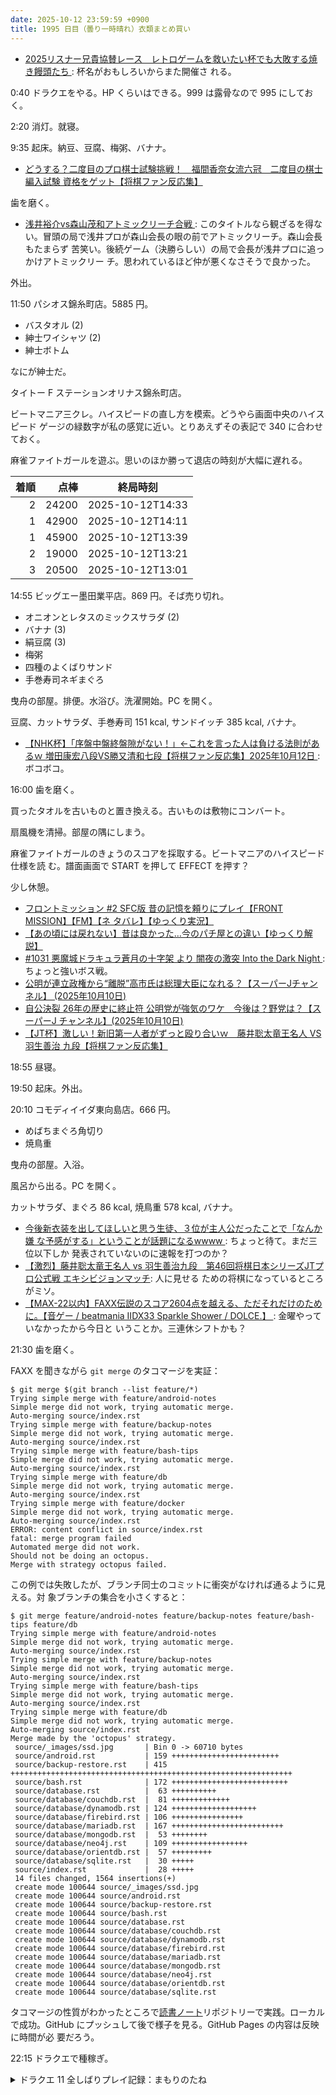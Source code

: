 ```yaml
---
date: 2025-10-12 23:59:59 +0900
title: 1995 日目（曇り一時晴れ）衣類まとめ買い
---
```


* [2025リスナー兄貴協賛レース　レトロゲームを救いたい杯でも大敗する焼き饅頭たち
  ](https://www.youtube.com/watch?v=4b8fPkj-Wss): 杯名がおもしろいからまた開催さ
  れる。

0:40 ドラクエをやる。HP くらいはできる。999 は露骨なので 995 にしておく。

2:20 消灯。就寝。

9:35 起床。納豆、豆腐、梅粥、バナナ。

* [どうする？二度目のプロ棋士試験挑戦！　福間香奈女流六冠　二度目の棋士編入試験
  資格をゲット【将棋ファン反応集】](https://www.youtube.com/watch?v=e6cpwjfkKvM)

歯を磨く。

* [浅井裕介vs森山茂和アトミックリーチ合戦
  ](https://www.youtube.com/watch?v=NGg7AhEQIyM): このタイトルなら観ざるを得な
  い。冒頭の局で浅井プロが森山会長の眼の前でアトミックリーチ。森山会長もたまらず
  苦笑い。後続ゲーム（決勝らしい）の局で会長が浅井プロに追っかけアトミックリー
  チ。思われているほど仲が悪くなさそうで良かった。

外出。

11:50 パシオス錦糸町店。5885 円。

* バスタオル (2)
* 紳士ワイシャツ (2)
* 紳士ボトム

なにが紳士だ。

タイトー F ステーションオリナス錦糸町店。

ビートマニア三クレ。ハイスピードの直し方を模索。どうやら画面中央のハイスピード
ゲージの緑数字が私の感覚に近い。とりあえずその表記で 340 に合わせておく。

麻雀ファイトガールを遊ぶ。思いのほか勝って退店の時刻が大幅に遅れる。

| 着順 | 点棒 | 終局時刻 |
|-----:|-----:|----------|
| 2 | 24200 | 2025-10-12T14:33 |
| 1 | 42900 | 2025-10-12T14:11 |
| 1 | 45900 | 2025-10-12T13:39 |
| 2 | 19000 | 2025-10-12T13:21 |
| 3 | 20500 | 2025-10-12T13:01 |

14:55 ビッグエー墨田業平店。869 円。そば売り切れ。

* オニオンとレタスのミックスサラダ (2)
* バナナ (3)
* 絹豆腐 (3)
* 梅粥
* 四種のよくばりサンド
* 手巻寿司ネギまぐろ

曳舟の部屋。排便。水浴び。洗濯開始。PC を開く。

豆腐、カットサラダ、手巻寿司 151 kcal, サンドイッチ 385 kcal, バナナ。

* [【NHK杯】「序盤中盤終盤隙がない！」←これを言った人は負ける法則があるｗ
  増田康宏八段VS勝又清和七段【将棋ファン反応集】2025年10月12日
  ](https://www.youtube.com/watch?v=BmQNtS50ntI): ボコボコ。

16:00 歯を磨く。

買ったタオルを古いものと置き換える。古いものは敷物にコンバート。

扇風機を清掃。部屋の隅にしまう。

麻雀ファイトガールのきょうのスコアを採取する。ビートマニアのハイスピード仕様を読
む。譜面画面で START を押して EFFECT を押す？

少し休憩。

* [フロントミッション #2 SFC版 昔の記憶を頼りにプレイ【FRONT MISSION】【FM】【ネ
  タバレ】【ゆっくり実況】](https://www.youtube.com/watch?v=ycHFZ5fwccU)
* [【あの頃には戻れない】昔は良かった…今のパチ屋との違い【ゆっくり解説】
  ](https://www.youtube.com/watch?v=E4NIY7muc-Y)
* [#1031 悪魔城ドラキュラ蒼月の十字架 より 闇夜の激突 Into the Dark Night
  ](https://www.youtube.com/watch?v=E_Ed8mLHhJ8): ちょっと強いボス戦。
* [公明が連立政権から“離脱”高市氏は総理大臣になれる？【スーパーJチャンネル】
  (2025年10月10日)](https://www.youtube.com/watch?v=EXlEdqDM6S8)
* [自公決裂 26年の歴史に終止符 公明党が強気のワケ　今後は？野党は？【スーパーJ
  チャンネル】(2025年10月10日)](https://www.youtube.com/watch?v=gVnHt-DIGj4)
* [【JT杯】激しい！新旧第一人者がずっと殴り合いｗ　藤井聡太竜王名人 VS 羽生善治
  九段【将棋ファン反応集】](https://www.youtube.com/watch?v=VpRZ1wb0BEs)

18:55 昼寝。

19:50 起床。外出。

20:10 コモディイイダ東向島店。666 円。

* めばちまぐろ角切り
* 焼鳥重

曳舟の部屋。入浴。

風呂から出る。PC を開く。

カットサラダ、まぐろ 86 kcal, 焼鳥重 578 kcal, バナナ。

* [今後新衣装を出してほしいと思う生徒、３位が主人公だったことで「なんか嫌
  な予感がする」ということが話題になるwwww
  ](https://www.youtube.com/watch?v=eKWfYUGLb1g): ちょっと待て。まだ三位以下しか
  発表されていないのに速報を打つのか？
* [【激烈】藤井聡太竜王名人 vs 羽生善治九段　第46回将棋日本シリーズJTプロ公式戦
  エキシビジョンマッチ](https://www.youtube.com/watch?v=F6yW6KJAnxc): 人に見せる
  ための将棋になっているところがミソ。
* [【MAX-22以内】FAXX伝説のスコア2604点を越える、ただそれだけのために。【音ゲー
  / beatmania IIDX33 Sparkle Shower / DOLCE.】
  ](https://www.youtube.com/watch?v=E9VgYcZpiYs): 金曜やっていなかったから今日と
  いうことか。三連休シフトかも？

21:30 歯を磨く。

FAXX を聞きながら `git merge` のタコマージを実証：

```console
$ git merge $(git branch --list feature/*)
Trying simple merge with feature/android-notes
Simple merge did not work, trying automatic merge.
Auto-merging source/index.rst
Trying simple merge with feature/backup-notes
Simple merge did not work, trying automatic merge.
Auto-merging source/index.rst
Trying simple merge with feature/bash-tips
Simple merge did not work, trying automatic merge.
Auto-merging source/index.rst
Trying simple merge with feature/db
Simple merge did not work, trying automatic merge.
Auto-merging source/index.rst
Trying simple merge with feature/docker
Simple merge did not work, trying automatic merge.
Auto-merging source/index.rst
ERROR: content conflict in source/index.rst
fatal: merge program failed
Automated merge did not work.
Should not be doing an octopus.
Merge with strategy octopus failed.
```

この例では失敗したが、ブランチ同士のコミットに衝突がなければ通るように見える。対
象ブランチの集合を小さくすると：

```console
$ git merge feature/android-notes feature/backup-notes feature/bash-tips feature/db
Trying simple merge with feature/android-notes
Simple merge did not work, trying automatic merge.
Auto-merging source/index.rst
Trying simple merge with feature/backup-notes
Simple merge did not work, trying automatic merge.
Auto-merging source/index.rst
Trying simple merge with feature/bash-tips
Simple merge did not work, trying automatic merge.
Auto-merging source/index.rst
Trying simple merge with feature/db
Simple merge did not work, trying automatic merge.
Auto-merging source/index.rst
Merge made by the 'octopus' strategy.
 source/_images/ssd.jpg       | Bin 0 -> 60710 bytes
 source/android.rst           | 159 ++++++++++++++++++++++++
 source/backup-restore.rst    | 415 +++++++++++++++++++++++++++++++++++++++++++++++++++++++++++++++
 source/bash.rst              | 172 ++++++++++++++++++++++++++
 source/database.rst          |  63 ++++++++++
 source/database/couchdb.rst  |  81 +++++++++++++
 source/database/dynamodb.rst | 124 +++++++++++++++++++
 source/database/firebird.rst | 106 ++++++++++++++++
 source/database/mariadb.rst  | 167 +++++++++++++++++++++++++
 source/database/mongodb.rst  |  53 ++++++++
 source/database/neo4j.rst    | 109 +++++++++++++++++
 source/database/orientdb.rst |  57 +++++++++
 source/database/sqlite.rst   |  30 +++++
 source/index.rst             |  28 +++++
 14 files changed, 1564 insertions(+)
 create mode 100644 source/_images/ssd.jpg
 create mode 100644 source/android.rst
 create mode 100644 source/backup-restore.rst
 create mode 100644 source/bash.rst
 create mode 100644 source/database.rst
 create mode 100644 source/database/couchdb.rst
 create mode 100644 source/database/dynamodb.rst
 create mode 100644 source/database/firebird.rst
 create mode 100644 source/database/mariadb.rst
 create mode 100644 source/database/mongodb.rst
 create mode 100644 source/database/neo4j.rst
 create mode 100644 source/database/orientdb.rst
 create mode 100644 source/database/sqlite.rst
```

タコマージの性質がわかったところで[読書ノート][note]リポジトリーで実践。ローカル
で成功。GitHub にプッシュして後で様子を見る。GitHub Pages の内容は反映に時間が必
要だろう。

22:15 ドラクエで種稼ぎ。

<details><summary>ドラクエ 11 全しばりプレイ記録：まもりのたね</summary>
<p>いつものまもりのたね狩り。主人公みのまもりを 600 オーバー。残りの種をベロニカ、ロウに分ける。グレイグを差し置くのはおかしいが。</p>

<p>あと、ロウを棺桶に入れておくのはやはり勿体ない。ラリホーマが要る。代わりにグレイグを棺桶に入れておく。不憫だが仕方がない。</p>
</details>

[note]: <https://showa-yojyo.github.io/notebook/>
